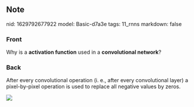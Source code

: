 ## Note
nid: 1629792677922
model: Basic-d7a3e
tags: 11_rnns
markdown: false

### Front
Why is a <b>activation function</b> used in a <b>convolutional network</b>?

### Back
After every convolutional operation (i. e., after every
convolutional layer) a pixel-by-pixel operation is used to replace
all negative values by zeros.
<div><img src=
paste-19ffca0ed79c17d915f34cb0fc243b76ff585c9a.jpg></div>
